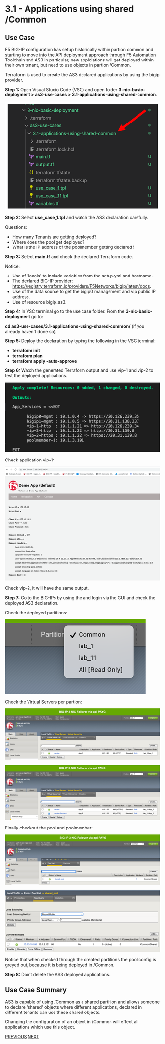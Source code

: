 # 3.1 - Applications using shared /Common

## Use Case
F5 BIG-IP configuration has setup historically within partion common and starting to move into the API deployment approach through F5 Automation Toolchain and AS3 in particular, new applciations will get deployed within their own tenant, but need to use objects in partion /Common.

Terraform is used to create the AS3 declared applications by using the bigip provider.

**Step 1:** Open Visual Studio Code (VSC) and open folder **3-nic-basic-deployment > as3-use-cases > 3.1-applications-using-shared-common**.

![](../png/module3/task3_1_p1.png)

**Step 2:** Select **use_case_1.tpl** and watch the AS3 declaration carefully.

Questions:
* How many Tenants are getting deployed?
* Where does the pool get deployed?
* What is the IP address of the poolmember getting declared?

**Step 3:** Select **main.tf** and check the declared Terraform code.

Notice:
* Use of 'locals' to include variables from the setup.yml and hostname.
* The declared BIG-IP provider: https://registry.terraform.io/providers/F5Networks/bigip/latest/docs.
* Use of the data source to get the bigip0 management and vip public IP address.
* Use of resource bigip_as3.

**Step 4:** In VSC terminal go to the use case folder. From the **3-nic-basic-deployment** go to:

**cd as3-use-cases/3.1-applications-using-shared-common/** (if you already haven't done so).

**Step 5:** Deploy the declaration by typing the following in the VSC terminal:

* **terraform init**
* **terraform plan**
* **terraform apply -auto-approve**

**Step 6:** Watch the generated Terraform output and use vip-1 and vip-2 to test the deployed applications.

![](../png/module3/task3_1_p2.png)

Check application vip-1:

![](../png/module3/task3_1_p3.png)

Check vip-2, it will have the same output.


**Step 7:** Go to the BIG-IPs by using the and login via the GUI and check the deployed AS3 declaration.

Check the deployed partitions:

![](../png/module3/task3_1_p4.png)

Check the Virtual Servers per partion:

![](../png/module3/task3_1_p5.png)

![](../png/module3/task3_1_p6.png)

Finally checkout the pool and poolmember:

![](../png/module3/task3_1_p7.png)

![](../png/module3/task3_1_p8.png)

Notice that when checked through the created partitions the pool config is greyed out, because it is being deployed in /Common.

**Step 8:** Don't delete the AS3 deployed applications.

## Use Case Summary
AS3 is capable of using /Common as a shared partition and allows someone to declare 'shared' objects where different applications, declared in different tenants can use these shared objects.

Changing the configuration of an object in /Common will effect all applications which use this object.

[PREVIOUS](../module_3/module_3.md)      [NEXT](../module_3/task3_2.md)